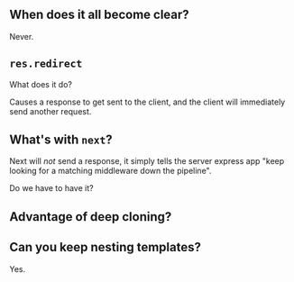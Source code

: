 ## When does it all become clear?

Never.

## `res.redirect`

What does it do?

Causes a response to get sent to the client, and the client will immediately send another request.

## What's with `next`?

Next will _not_ send a response, it simply tells the server express app "keep looking for a matching middleware down the pipeline".

Do we have to have it?

## Advantage of deep cloning?

## Can you keep nesting templates?

Yes.
